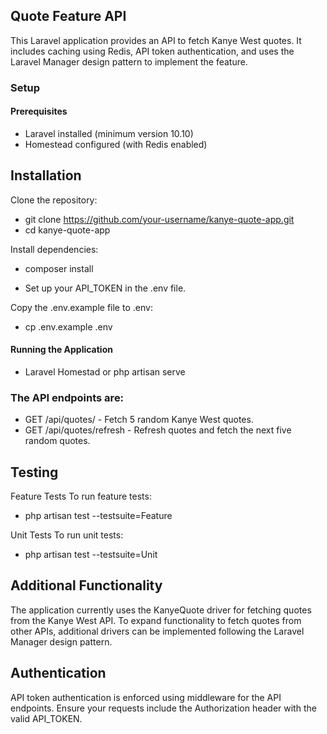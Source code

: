 

## Quote Feature API

This Laravel application provides an API to fetch Kanye West quotes. It includes caching using Redis, API token authentication, and uses the Laravel Manager design pattern to implement the feature.



### Setup

#### Prerequisites

-  Laravel installed (minimum version 10.10) 
-  Homestead configured (with Redis enabled) 

## Installation

 Clone the repository:
- git clone https://github.com/your-username/kanye-quote-app.git
- cd kanye-quote-app

 Install dependencies:
- composer install

- Set up your API_TOKEN in the .env file.

 Copy the .env.example file to .env:
- cp .env.example .env

#### Running the Application

- Laravel Homestad or php artisan serve


### The API endpoints are:

- GET /api/quotes/ - Fetch 5 random Kanye West quotes.
- GET /api/quotes/refresh - Refresh quotes and fetch the next five random quotes.


## Testing

 Feature Tests
 To run feature tests:
- php artisan test --testsuite=Feature

 Unit Tests
 To run unit tests:
- php artisan test --testsuite=Unit


## Additional Functionality
The application currently uses the KanyeQuote driver for fetching quotes from the Kanye West API. To expand functionality to fetch quotes from other APIs, additional drivers can be implemented following the Laravel Manager design pattern.


##   Authentication
API token authentication is enforced using middleware for the API endpoints. Ensure your requests include the Authorization header with the valid API_TOKEN.
